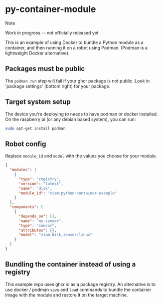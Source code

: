 # py-container-module

> [!NOTE]
> Work in progress -- not officially released yet

This is an example of using Docker to bundle a Python module as a container, and then running it on a robot using Podman. (Podman is a lightweight Docker alternative).

## Packages must be public

The `podman run` step will fail if your ghcr package is not public. Look in 'package settings' (bottom right) for your package.

## Target system setup

The device you're deploying *to* needs to have podman or docker installed. On the raspberry pi (or any debian based system), you can run:

```sh
sudo apt-get install podman
```

## Robot config

Replace `module_id` and `model` with the values you choose for your module.

```json
{
  "modules": [
    {
      "type": "registry",
      "version": "latest",
      "name": "disk",
      "module_id": "viam:python-container-example"
    }
  ],
  "components": [
    {
      "depends_on": [],
      "name": "my-sensor",
      "type": "sensor",
      "attributes": {},
      "model": "viam:disk_sensor:linux"
    }
  ]
}
```

## Bundling the container instead of using a registry

This example repo uses ghcr.io as a package registry. An alternative is to use docker / podman `save` and `load` commands to bundle the container image with the module and restore it on the target machine.
